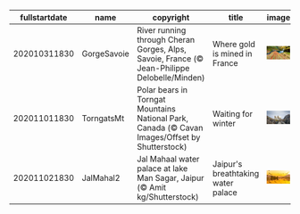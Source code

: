 |fullstartdate|name|copyright|title|image|
|--|--|--|--|--|
202010311830|GorgeSavoie|River running through Cheran Gorges, Alps, Savoie, France (© Jean-Philippe Delobelle/Minden)|Where gold is mined in France|![](/en-IN/2020/11/202010311830GorgeSavoie.jpg)|
202011011830|TorngatsMt|Polar bears in Torngat Mountains National Park, Canada (© Cavan Images/Offset by Shutterstock)|Waiting for winter|![](/en-IN/2020/11/202011011830TorngatsMt.jpg)|
202011021830|JalMahal2|Jal Mahaal water palace at lake Man Sagar, Jaipur (© Amit kg/Shutterstock)|Jaipur's breathtaking water palace|![](/en-IN/2020/11/202011021830JalMahal2.jpg)|
